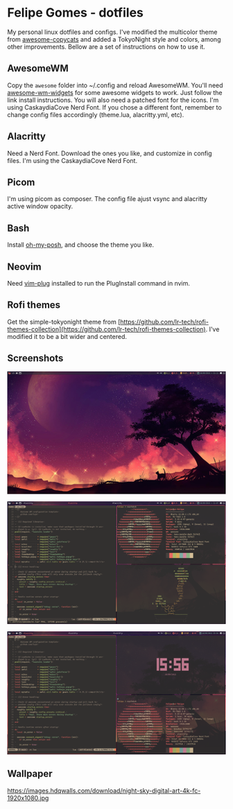 # Felipe Gomes - dotfiles

My personal linux dotfiles and configs. I've modified the multicolor theme from [awesome-copycats](https://github.com/lcpz/awesome-copycats) and added a TokyoNight style and colors, among other improvements.
Bellow are a set of instructions on how to use it.

## AwesomeWM

Copy the ```awesome``` folder into ~/.config and reload AwesomeWM.
You'll need [awesome-wm-widgets](https://github.com/streetturtle/awesome-wm-widgets) for some awesome widgets to work. Just follow the link install instructions.
You will also need a patched font for the icons. I'm using CaskaydiaCove Nerd Font. If you chose a different font, remember to change config files accordingly (theme.lua, alacritty.yml, etc).

## Alacritty

Need a Nerd Font. Download the ones you like, and customize in config files. I'm using the CaskaydiaCove Nerd Font.

## Picom

I'm using picom as composer. The config file ajust vsync and alacritty active window opacity.

## Bash

Install [oh-my-posh](https://ohmyposh.dev/), and choose the theme you like.

## Neovim

Need [vim-plug](https://github.com/junegunn/vim-plug) installed to run the PlugInstall command in nvim.

## Rofi themes

Get the simple-tokyonight theme from [https://github.com/lr-tech/rofi-themes-collection](https://github.com/lr-tech/rofi-themes-collection). I've modified it to be a bit wider and centered.

## Screenshots

![](https://github.com/felsangom/dotfiles/blob/main/screenshots/awesome2.png)

![](https://github.com/felsangom/dotfiles/blob/main/screenshots/awesome.png)

![](https://github.com/felsangom/dotfiles/blob/main/screenshots/awesome3.png)

## Wallpaper

https://images.hdqwalls.com/download/night-sky-digital-art-4k-fc-1920x1080.jpg
